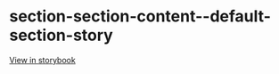 # section-section-content--default-section-story

[View in storybook](https://raw.githack.com/Independent-Digital-News-and-Media-Ltd/indy-pwamp-sb/PR-2086-sb/index.html?path=/story/section-section-content--default-section-story)